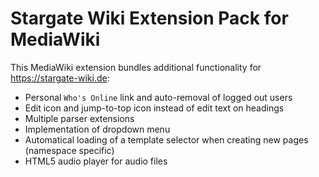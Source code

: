 # Stargate Wiki Extension Pack for MediaWiki

This MediaWiki extension bundles additional functionality for https://stargate-wiki.de:

* Personal `Who's Online` link and auto-removal of logged out users
* Edit icon and jump-to-top icon instead of edit text on headings
* Multiple parser extensions
* Implementation of dropdown menu
* Automatical loading of a template selector when creating new pages (namespace specific)
* HTML5 audio player for audio files
